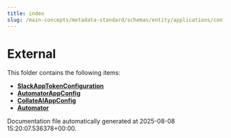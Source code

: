 ```yaml
---
title: index
slug: /main-concepts/metadata-standard/schemas/entity/applications/configuration/external
---
```


# External

This folder contains the following items:

- [**SlackAppTokenConfiguration**](/main-concepts/metadata-standard/schemas/entity/applications/configuration/external/slackapptokenconfiguration)
- [**AutomatorAppConfig**](/main-concepts/metadata-standard/schemas/entity/applications/configuration/external/automatorappconfig)
- [**CollateAIAppConfig**](/main-concepts/metadata-standard/schemas/entity/applications/configuration/external/collateaiappconfig)
- [**Automator**](/main-concepts/metadata-standard/schemas/entity/applications/configuration/external/automator)


Documentation file automatically generated at 2025-08-08 15:20:07.536378+00:00.

